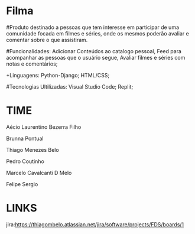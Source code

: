 # Filma
#Produto destinado a pessoas que tem interesse em participar de uma comunidade focada em filmes e séries, onde os mesmos poderão avaliar e comentar sobre o que assistiram.                                           

#Funcionalidades: Adicionar Conteúdos ao catalogo pessoal, Feed para acompanhar as pessoas que o usuário segue, Avaliar filmes e séries com notas e comentários;

+Linguagens:
Python-Django;
HTML/CSS;

#Tecnologias Ultilizadas: 
Visual Studio Code;
Replit;

# TIME 
Aécio Laurentino Bezerra Filho

Brunna Pontual

Thiago Menezes Belo

Pedro Coutinho

Marcelo Cavalcanti D Melo

Felipe Sergio

# LINKS
jira:https://thiagombelo.atlassian.net/jira/software/projects/FDS/boards/1

